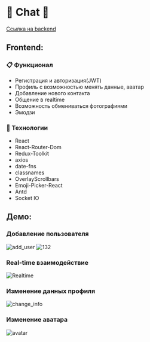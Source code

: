 # :love_letter: Chat :love_letter:

<a href="https://github.com/xtansy/chat-backend">Ссылка на backend</a>

## Frontend:

### :clipboard: Функционал

- Регистрация и авторизация(JWT)
- Профиль с возможностью менять данные, аватар
- Добавление нового контакта
- Общение в realtime
- Возможность обмениваться фотографиями
- Эмодзи

### :hammer: Технологии

- React
- React-Router-Dom
- Redux-Toolkit
- axios
- date-fns
- classnames
- OverlayScrollbars
- Emoji-Picker-React
- Antd
- Socket IO

## Демо:
### Добавление пользователя
![add_user](https://user-images.githubusercontent.com/78105380/229369324-ac673d32-aef1-4c11-9141-bc81f1e3c620.gif)
![132](https://user-images.githubusercontent.com/78105380/229369964-f44b196e-69f4-4414-a02c-b0d65e227547.gif)

### Real-time взаимодействие
![Realtime](https://user-images.githubusercontent.com/78105380/229369372-47814f68-d2db-45e2-82af-510e7dade3fe.gif)

### Изменение данных профиля
![change_info](https://user-images.githubusercontent.com/78105380/229369394-f3bbf5b3-2b8a-4807-9e4e-515e21405ff9.gif)

### Изменение аватара
![avatar](https://user-images.githubusercontent.com/78105380/229369407-908612d5-80d0-4eac-b2b9-eece0717bd9c.gif)




